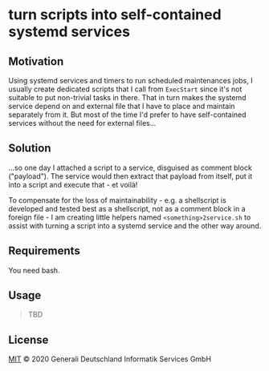 # turn scripts into self-contained systemd services

## Motivation

Using systemd services and timers to run scheduled maintenances jobs, I usually create dedicated scripts that I call from `ExecStart` since it's not suitable to put non-trivial tasks in there. That in turn makes the systemd service depend on and external file that I have to place and maintain separately from it. But most of the time I'd prefer to have self-contained services without the need for external files...

## Solution

...so one day I attached a script to a service, disguised as comment block ("payload"). The service would then extract that payload from itself, put it into a script and execute that - et voilà!

To compensate for the loss of maintainability - e.g. a shellscript is developed and tested best as a shellscript, not as a comment block in a foreign file - I am creating little helpers named `<something>2service.sh` to assist with turning a script into a systemd service and the other way around.

## Requirements

You need bash.

## Usage

> TBD

## License

[MIT](LICENSE) © 2020 Generali Deutschland Informatik Services GmbH
